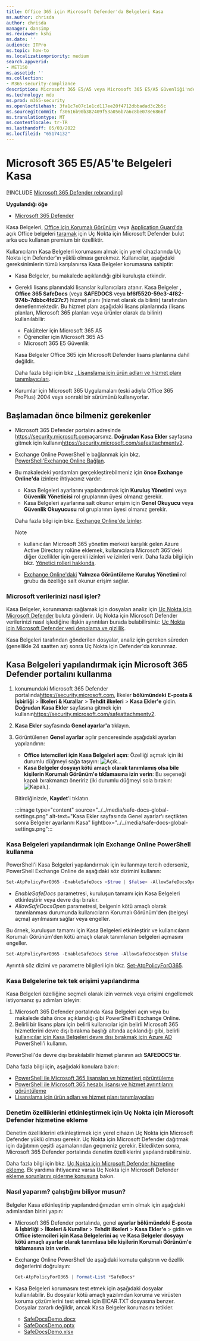 ```yaml
---
title: Office 365 için Microsoft Defender'da Belgeleri Kasa
ms.author: chrisda
author: chrisda
manager: dansimp
ms.reviewer: kshi
ms.date: ''
audience: ITPro
ms.topic: how-to
ms.localizationpriority: medium
search.appverid:
- MET150
ms.assetid: ''
ms.collection:
- M365-security-compliance
description: Microsoft 365 E5/A5 veya Microsoft 365 E5/A5 Güvenliği'nde Kasa Belgeleri hakkında bilgi edinin.
ms.technology: mdo
ms.prod: m365-security
ms.openlocfilehash: 3fa1c7e07c1e1cd117ee20f4712dbbadad3c2b5c
ms.sourcegitcommit: f30616b90b382409f53a056b7a6c8be078e6866f
ms.translationtype: MT
ms.contentlocale: tr-TR
ms.lasthandoff: 05/03/2022
ms.locfileid: "65174132"
---
```

# <a name="safe-documents-in-microsoft-365-e5a5"></a>Microsoft 365 E5/A5'te Belgeleri Kasa

[!INCLUDE [Microsoft 365 Defender rebranding](../includes/microsoft-defender-for-office.md)]

**Uygulandığı öğe**
- [Microsoft 365 Defender](../defender/microsoft-365-defender.md)

Kasa Belgeleri, [Office için Korumalı Görünüm](https://support.microsoft.com/office/d6f09ac7-e6b9-4495-8e43-2bbcdbcb6653) veya [Application Guard'da](https://support.microsoft.com/topic/9e0fb9c2-ffad-43bf-8ba3-78f785fdba46) açık Office belgeleri [taramak](/windows/security/threat-protection/microsoft-defender-atp/microsoft-defender-advanced-threat-protection) için Uç Nokta için Microsoft Defender bulut arka ucu kullanan premium bir özelliktir.

Kullanıcıların Kasa Belgeleri korumasını almak için yerel cihazlarında Uç Nokta için Defender'ın yüklü olması gerekmez. Kullanıcılar, aşağıdaki gereksinimlerin tümü karşılanırsa Kasa Belgeler korumasına sahiptir:

- Kasa Belgeler, bu makalede açıklandığı gibi kuruluşta etkindir.
- Gerekli lisans planındaki lisanslar kullanıcılara atanır. Kasa Belgeler **, Office 365 SafeDocs** (veya **SAFEDOCS** veya **bf6f5520-59e3-4f82-974b-7dbbc4fd27c7**) hizmet planı (hizmet olarak da bilinir) tarafından denetlenmektedir. Bu hizmet planı aşağıdaki lisans planlarında (lisans planları, Microsoft 365 planları veya ürünler olarak da bilinir) kullanılabilir:
  - Fakülteler için Microsoft 365 A5
  - Öğrenciler için Microsoft 365 A5
  - Microsoft 365 E5 Güvenlik

  Kasa Belgeler Office 365 için Microsoft Defender lisans planlarına dahil değildir.

  Daha fazla bilgi için bkz [. Lisanslama için ürün adları ve hizmet planı tanımlayıcıları](/azure/active-directory/enterprise-users/licensing-service-plan-reference).

- Kurumlar için Microsoft 365 Uygulamaları (eski adıyla Office 365 ProPlus) 2004 veya sonraki bir sürümünü kullanıyorlar.

## <a name="what-do-you-need-to-know-before-you-begin"></a>Başlamadan önce bilmeniz gerekenler

- Microsoft 365 Defender portalını adresinde <https://security.microsoft.com>açarsınız. **Doğrudan Kasa Ekler** sayfasına gitmek için kullanın<https://security.microsoft.com/safeattachmentv2>.

- Exchange Online PowerShell'e bağlanmak için bkz. [PowerShell'Exchange Online Bağlan](/powershell/exchange/connect-to-exchange-online-powershell).

- Bu makaledeki yordamları gerçekleştirebilmeniz için **önce Exchange Online'da** izinlere ihtiyacınız vardır:
  - Kasa Belgeleri ayarlarını yapılandırmak için **Kuruluş Yönetimi** veya **Güvenlik Yöneticisi** rol gruplarının üyesi olmanız gerekir.
  - Kasa Belgeleri ayarlarına salt okunur erişim için **Genel Okuyucu** veya **Güvenlik Okuyucusu** rol gruplarının üyesi olmanız gerekir.

  Daha fazla bilgi için bkz. [Exchange Online'de İzinler](/exchange/permissions-exo/permissions-exo).

  > [!NOTE]
  >
  > - kullanıcıları Microsoft 365 yönetim merkezi karşılık gelen Azure Active Directory rolüne eklemek, kullanıcılara Microsoft 365'deki diğer özellikler için gerekli izinleri _ve_ izinleri verir. Daha fazla bilgi için bkz. [Yönetici rolleri hakkında](../../admin/add-users/about-admin-roles.md).
  >
  > - [Exchange Online'daki](/Exchange/permissions-exo/permissions-exo#role-groups) **Yalnızca Görüntüleme Kuruluş Yönetimi** rol grubu da özelliğe salt okunur erişim sağlar.

### <a name="how-does-microsoft-handle-your-data"></a>Microsoft verilerinizi nasıl işler?

Kasa Belgeler, korunmanızı sağlamak için dosyaları analiz için [Uç Nokta için Microsoft Defender](/windows/security/threat-protection/microsoft-defender-atp/microsoft-defender-advanced-threat-protection) buluta gönderir. Uç Nokta için Microsoft Defender verilerinizi nasıl işlediğine ilişkin ayrıntıları burada bulabilirsiniz: [Uç Nokta için Microsoft Defender veri depolama ve gizlilik](/windows/security/threat-protection/microsoft-defender-atp/data-storage-privacy).

Kasa Belgeleri tarafından gönderilen dosyalar, analiz için gereken süreden (genellikle 24 saatten az) sonra Uç Nokta için Defender'da korunmaz.

## <a name="use-the-microsoft-365-defender-portal-to-configure-safe-documents"></a>Kasa Belgeleri yapılandırmak için Microsoft 365 Defender portalını kullanma

1. konumundaki Microsoft 365 Defender portalında<https://security.microsoft.com>, İlkeler **bölümündeki** **E-posta & İşbirliği** \> **İlkeleri & Kurallar** \> **Tehdit ilkeleri** \> **Kasa Ekler'e** gidin. **Doğrudan Kasa Ekler** sayfasına gitmek için kullanın<https://security.microsoft.com/safeattachmentv2>.

2. **Kasa Ekler** sayfasında **Genel ayarlar'a** tıklayın.

3. Görüntülenen **Genel ayarlar** açılır penceresinde aşağıdaki ayarları yapılandırın:
   - **Office istemcileri için Kasa Belgeleri açın**: Özelliği açmak için iki durumlu düğmeyi sağa taşıyın: ![Açık..](../../media/scc-toggle-on.png).
   - **Kasa Belgeler dosyayı kötü amaçlı olarak tanımlamış olsa bile kişilerin Korumalı Görünüm'e tıklamasına izin verin**: Bu seçeneği kapalı bırakmanızı öneririz (iki durumlu düğmeyi sola bırakın: ![Kapalı.](../../media/scc-toggle-off.png)).

   Bitirdiğinizde, **Kaydet**'i tıklatın.

   :::image type="content" source="../../media/safe-docs-global-settings.png" alt-text="Kasa Ekler sayfasında Genel ayarlar'ı seçtikten sonra Belgeler ayarlarını Kasa" lightbox="../../media/safe-docs-global-settings.png":::

### <a name="use-exchange-online-powershell-to-configure-safe-documents"></a>Kasa Belgeleri yapılandırmak için Exchange Online PowerShell kullanma

PowerShell'i Kasa Belgeleri yapılandırmak için kullanmayı tercih ederseniz, PowerShell Exchange Online de aşağıdaki söz dizimini kullanın:

```powershell
Set-AtpPolicyForO365 -EnableSafeDocs <$true | $false> -AllowSafeDocsOpen <$true | $false>
```

- _EnableSafeDocs_ parametresi, kuruluşun tamamı için Kasa Belgeleri etkinleştirir veya devre dışı bırakır.
- _AllowSafeDocsOpen_ parametresi, belgenin kötü amaçlı olarak tanımlanması durumunda kullanıcıların Korumalı Görünüm'den (belgeyi açma) ayrılmasını sağlar veya engeller.

Bu örnek, kuruluşun tamamı için Kasa Belgeleri etkinleştirir ve kullanıcıların Korumalı Görünüm'den kötü amaçlı olarak tanımlanan belgeleri açmasını engeller.

```powershell
Set-AtpPolicyForO365 -EnableSafeDocs $true -AllowSafeDocsOpen $false
```

Ayrıntılı söz dizimi ve parametre bilgileri için bkz. [Set-AtpPolicyForO365](/powershell/module/exchange/set-atppolicyforo365).

### <a name="configure-individual-access-to-safe-documents"></a>Kasa Belgelerine tek tek erişimi yapılandırma

Kasa Belgeleri özelliğine seçmeli olarak izin vermek veya erişimi engellemek istiyorsanız şu adımları izleyin:

1. Microsoft 365 Defender portalında Kasa Belgeleri açın veya bu makalede daha önce açıklandığı gibi PowerShell'i Exchange Online.
2. Belirli bir lisans planı için belirli kullanıcılar için belirli Microsoft 365 hizmetlerini devre dışı bırakma başlığı altında açıklandığı gibi, belirli [kullanıcılar için Kasa Belgeleri devre dışı bırakmak için Azure AD](/microsoft-365/enterprise/disable-access-to-services-with-microsoft-365-powershell#disable-specific-microsoft-365-services-for-specific-users-for-a-specific-licensing-plan) PowerShell'i kullanın.

  PowerShell'de devre dışı bırakılabilir hizmet planının adı **SAFEDOCS'tir**.

Daha fazla bilgi için, aşağıdaki konulara bakın:

- [PowerShell ile Microsoft 365 lisansları ve hizmetleri görüntüleme](/microsoft-365/enterprise/view-licenses-and-services-with-microsoft-365-powershell)
- [PowerShell ile Microsoft 365 hesabı lisansı ve hizmet ayrıntılarını görüntüleme](/microsoft-365/enterprise/view-account-license-and-service-details-with-microsoft-365-powershell)
- [Lisanslama için ürün adları ve hizmet planı tanımlayıcıları](/azure/active-directory/enterprise-users/licensing-service-plan-reference)

### <a name="onboard-to-the-microsoft-defender-for-endpoint-service-to-enable-auditing-capabilities"></a>Denetim özelliklerini etkinleştirmek için Uç Nokta için Microsoft Defender hizmetine ekleme

Denetim özelliklerini etkinleştirmek için yerel cihazın Uç Nokta için Microsoft Defender yüklü olması gerekir. Uç Nokta için Microsoft Defender dağıtmak için dağıtımın çeşitli aşamalarından geçmeniz gerekir. Ekledikten sonra, Microsoft 365 Defender portalında denetim özelliklerini yapılandırabilirsiniz.

Daha fazla bilgi için bkz. [Uç Nokta için Microsoft Defender hizmetine ekleme](/microsoft-365/security/defender-endpoint/onboarding). Ek yardıma ihtiyacınız varsa Uç Nokta için Microsoft Defender [ekleme sorunlarını giderme konusuna](/microsoft-365/security/defender-endpoint/troubleshoot-onboarding) bakın.

### <a name="how-do-i-know-this-worked"></a>Nasıl yaparım? çalıştığını biliyor musun?

Belgeler Kasa etkinleştirip yapılandırdığınızdan emin olmak için aşağıdaki adımlardan birini yapın:

- Microsoft 365 Defender portalında, genel **ayarlar** **bölümündeki** **E-posta & İşbirliği** \> **İlkeleri & Kurallar** \> **Tehdit ilkeleri** \> **Kasa Ekler'e** \> gidin ve **Office istemcileri için Kasa Belgelerini aç** ve **Kasa Belgeler dosyayı kötü amaçlı ayarlar olarak tanımlasa bile kişilerin Korumalı Görünüm'e tıklamasına izin verin**.

- Exchange Online PowerShell'de aşağıdaki komutu çalıştırın ve özellik değerlerini doğrulayın:

  ```powershell
  Get-AtpPolicyForO365 | Format-List *SafeDocs*
  ```

- Kasa Belgeleri korumasını test etmek için aşağıdaki dosyalar kullanılabilir. Bu dosyalar kötü amaçlı yazılımdan koruma ve virüsten koruma çözümlerini test etmek için EICAR.TXT dosyasına benzer. Dosyalar zararlı değildir, ancak Kasa Belgeler korumasını tetikler.

  - [SafeDocsDemo.docx](https://github.com/MicrosoftDocs/microsoft-365-docs/raw/public/microsoft-365/downloads/SafeDocsDemo.docx)
  - [SafeDocsDemo.pptx](https://github.com/MicrosoftDocs/microsoft-365-docs/raw/public/microsoft-365/downloads/SafeDocsDemo.pptx)
  - [SafeDocsDemo.xlsx](https://github.com/MicrosoftDocs/microsoft-365-docs/raw/public/microsoft-365/downloads/SafeDocsDemo.xlsx)
